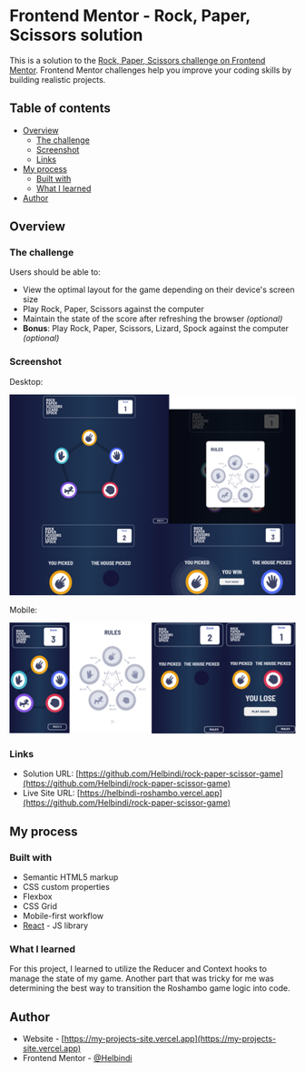 # Frontend Mentor - Rock, Paper, Scissors solution

This is a solution to the [Rock, Paper, Scissors challenge on Frontend Mentor](https://www.frontendmentor.io/challenges/rock-paper-scissors-game-pTgwgvgH). Frontend Mentor challenges help you improve your coding skills by building realistic projects.

## Table of contents

- [Overview](#overview)
  - [The challenge](#the-challenge)
  - [Screenshot](#screenshot)
  - [Links](#links)
- [My process](#my-process)
  - [Built with](#built-with)
  - [What I learned](#what-i-learned)
- [Author](#author)

## Overview

### The challenge

Users should be able to:

- View the optimal layout for the game depending on their device's screen size
- Play Rock, Paper, Scissors against the computer
- Maintain the state of the score after refreshing the browser _(optional)_
- **Bonus**: Play Rock, Paper, Scissors, Lizard, Spock against the computer _(optional)_

### Screenshot

Desktop:

![1677752889975](image/README/1677752889975.png)

Mobile:

![1677752892591](image/README/1677752892591.png)

### Links

- Solution URL: [https://github.com/Helbindi/rock-paper-scissor-game](https://github.com/Helbindi/rock-paper-scissor-game)
- Live Site URL: [https://helbindi-roshambo.vercel.app](https://github.com/Helbindi/rock-paper-scissor-game)

## My process

### Built with

- Semantic HTML5 markup
- CSS custom properties
- Flexbox
- CSS Grid
- Mobile-first workflow
- [React](https://reactjs.org/) - JS library

### What I learned

For this project, I learned to utilize the Reducer and Context hooks to manage the state of my game. Another part that was tricky for me was determining the best way to transition the Roshambo game logic into code.

## Author

- Website - [https://my-projects-site.vercel.app](https://my-projects-site.vercel.app)
- Frontend Mentor - [@Helbindi](https://www.frontendmentor.io/profile/Helbindi)
